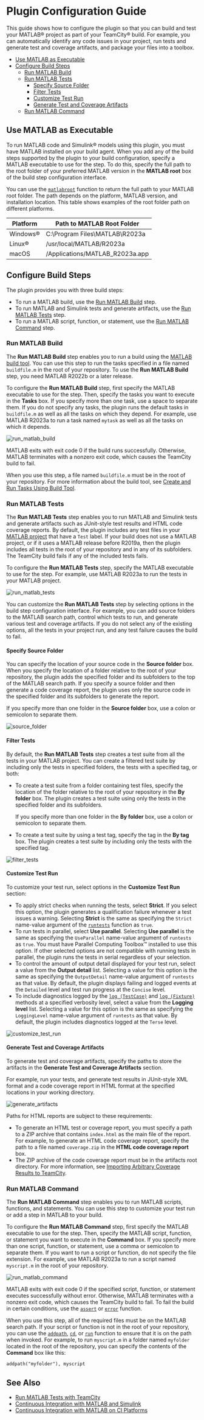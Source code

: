 # Plugin Configuration Guide
This guide shows how to configure the plugin so that you can build and test your MATLAB&reg; project as part of your TeamCity&reg; build. For example, you can automatically identify any code issues in your project, run tests and generate test and coverage artifacts, and package your files into a toolbox.

-  [Use MATLAB as Executable](#use-matlab-as-executable)
-  [Configure Build Steps](#configure-build-steps)
      -  [Run MATLAB Build](#run-matlab-build)
      -  [Run MATLAB Tests](#run-matlab-tests)
         - [Specify Source Folder](#specify-source-folder)
         - [Filter Tests](#filter-tests)
         - [Customize Test Run](#customize-test-run)
         - [Generate Test and Coverage Artifacts](#generate-test-and-coverage-artifacts)
      -  [Run MATLAB Command](#run-matlab-command)

## Use MATLAB as Executable
To run MATLAB code and Simulink&reg; models using this plugin, you must have MATLAB installed on your build agent. When you add any of the build steps supported by the plugin to your build configuration, specify a MATLAB executable to use for the step. To do this, specify the full path to the root folder of your preferred MATLAB version in the **MATLAB root** box of the build step configuration interface.

You can use the [`matlabroot`](https://www.mathworks.com/help/matlab/ref/matlabroot.html) function to return the full path to your MATLAB root folder. The path depends on the platform, MATLAB version, and installation location. This table shows examples of the root folder path on different platforms. 

   | Platform     | Path to MATLAB Root Folder      |
   |--------------|---------------------------------|
   | Windows&reg; | C:\Program Files\MATLAB\R2023a  |
   | Linux&reg;   | /usr/local/MATLAB/R2023a        |
   | macOS        | /Applications/MATLAB_R2023a.app |

## Configure Build Steps
The plugin provides you with three build steps: 

* To run a MATLAB build, use the [Run MATLAB Build](#run-matlab-build) step.
* To run MATLAB and Simulink tests and generate artifacts, use the [Run MATLAB Tests](#run-matlab-tests) step.
* To run a MATLAB script, function, or statement, use the [Run MATLAB Command](#run-matlab-command) step.

### Run MATLAB Build
The **Run MATLAB Build** step enables you to run a build using the [MATLAB build tool](https://www.mathworks.com/help/matlab/matlab_prog/overview-of-matlab-build-tool.html). You can use this step to run the tasks specified in a file named `buildfile.m` in the root of your repository. To use the **Run MATLAB Build** step, you need MATLAB R2022b or a later release.

To configure the **Run MATLAB Build** step, first specify the MATLAB executable to use for the step. Then, specify the tasks you want to execute in the **Tasks** box. If you specify more than one task, use a space to separate them. If you do not specify any tasks, the plugin runs the default tasks in `buildfile.m` as well as all the tasks on which they depend. For example, use MATLAB R2023a to run a task named `mytask` as well as all the tasks on which it depends.

![run_matlab_build](https://user-images.githubusercontent.com/48831250/231221534-a7c29fae-5e15-43d3-9014-f49f9de9b7eb.png)

MATLAB exits with exit code 0 if the build runs successfully. Otherwise, MATLAB terminates with a nonzero exit code, which causes the TeamCity build to fail.

When you use this step, a file named `buildfile.m` must be in the root of your repository. For more information about the build tool, see [Create and Run Tasks Using Build Tool](https://www.mathworks.com/help/matlab/matlab_prog/create-and-run-tasks-using-build-tool.html).

### Run MATLAB Tests
The **Run MATLAB Tests** step enables you to run MATLAB and Simulink tests and generate artifacts such as JUnit-style test results and HTML code coverage reports. By default, the plugin includes any test files in your [MATLAB project](https://www.mathworks.com/help/matlab/projects.html) that have a `Test` label. If your build does not use a MATLAB project, or if it uses a MATLAB release before R2019a, then the plugin includes all tests in the root of your repository and in any of its subfolders. The TeamCity build fails if any of the included tests fails.

To configure the **Run MATLAB Tests** step, specify the MATLAB executable to use for the step. For example, use MATLAB R2023a to run the tests in your MATLAB project.

![run_matlab_tests](https://user-images.githubusercontent.com/48831250/231203815-16de65aa-d170-4910-9ca7-85d687db8bb7.png)

You can customize the **Run MATLAB Tests** step by selecting options in the build step configuration interface. For example, you can add source folders to the MATLAB search path, control which tests to run, and generate various test and coverage artifacts. If you do not select any of the existing options, all the tests in your project run, and any test failure causes the build to fail.

#### Specify Source Folder
You can specify the location of your source code in the **Source folder** box. When you specify the location of a folder relative to the root of your repository, the plugin adds the specified folder and its subfolders to the top of the MATLAB search path. If you specify a source folder and then generate a code coverage report, the plugin uses only the source code in the specified folder and its subfolders to generate the report. 

If you specify more than one folder in the **Source folder** box, use a colon or semicolon to separate them.

![source_folder](https://user-images.githubusercontent.com/48831250/231203148-ce2be662-ae13-4174-9de3-7ce3cb193fba.png)

#### Filter Tests
By default, the **Run MATLAB Tests** step creates a test suite from all the tests in your MATLAB project. You can create a filtered test suite by including only the tests in specified folders, the tests with a specified tag, or both:

* To create a test suite from a folder containing test files, specify the location of the folder relative to the root of your repository in the **By folder** box. The plugin creates a test suite using only the tests in the specified folder and its subfolders. 

  If you specify more than one folder in the **By folder** box, use a colon or semicolon to separate them.

* To create a test suite by using a test tag, specify the tag in the **By tag** box. The plugin creates a test suite by including only the tests with the specified tag.

![filter_tests](https://user-images.githubusercontent.com/48831250/231202435-cf36e3b0-55b6-4ef1-afab-bd1b9274aec4.png)

#### Customize Test Run
To customize your test run, select options in the **Customize Test Run** section:

* To apply strict checks when running the tests, select **Strict**. If you select this option, the plugin generates a qualification failure whenever a test issues a warning. Selecting **Strict** is the same as specifying the `Strict` name-value argument of the [`runtests`](https://www.mathworks.com/help/matlab/ref/runtests.html) function as `true`.
* To run tests in parallel, select **Use parallel**. Selecting **Use parallel** is the same as specifying the `UseParallel` name-value argument of `runtests` as `true`. You must have Parallel Computing Toolbox&trade; installed to use this option. If other selected options are not compatible with running tests in parallel, the plugin runs the tests in serial regardless of your selection.
* To control the amount of output detail displayed for your test run, select a value from the **Output detail** list. Selecting a value for this option is the same as specifying the `OutputDetail` name-value argument of `runtests` as that value. By default, the plugin displays failing and logged events at the `Detailed` level and test run progress at the `Concise` level.
* To include diagnostics logged by the [`log (TestCase)`](https://www.mathworks.com/help/matlab/ref/matlab.unittest.testcase.log.html) and [`log (Fixture)`](https://www.mathworks.com/help/matlab/ref/matlab.unittest.fixtures.fixture.log.html) methods at a specified verbosity level, select a value from the **Logging level** list. Selecting a value for this option is the same as specifying the `LoggingLevel` name-value argument of `runtests` as that value. By default, the plugin includes diagnostics logged at the `Terse` level. 

![customize_test_run](https://user-images.githubusercontent.com/48831250/231219269-e2a8451f-a725-40bd-b66a-dcf60e8f21df.png)

#### Generate Test and Coverage Artifacts
To generate test and coverage artifacts, specify the paths to store the artifacts in the **Generate Test and Coverage Artifacts** section. 

For example, run your tests, and generate test results in JUnit-style XML format and a code coverage report in HTML format at the specified locations in your working directory.

![generate_artifacts](https://user-images.githubusercontent.com/48831250/231219856-427be4ff-4ac9-4723-8428-38d1f501ee4c.png)

Paths for HTML reports are subject to these requirements: 
* To generate an HTML test or coverage report, you must specify a path to a ZIP archive that contains `index.html` as the main file of the report. For example, to generate an HTML code coverage report, specify the path to a file named `coverage.zip` in the **HTML code coverage report** box.
* The ZIP archive of the code coverage report must be in the artifacts root directory. For more information, see [Importing Arbitrary Coverage Results to TeamCity](https://www.jetbrains.com/help/teamcity/importing-arbitrary-coverage-results-to-teamcity.html).

### Run MATLAB Command
The **Run MATLAB Command** step enables you to run MATLAB scripts, functions, and statements. You can use this step to customize your test run or add a step in MATLAB to your build.

To configure the **Run MATLAB Command** step, first specify the MATLAB executable to use for the step. Then, specify the MATLAB script, function, or statement you want to execute in the **Command** box. If you specify more than one script, function, or statement, use a comma or semicolon to separate them. If you want to run a script or function, do not specify the file extension. For example, use MATLAB R2023a to run a script named `myscript.m` in the root of your repository.

![run_matlab_command](https://user-images.githubusercontent.com/48831250/231220698-aa20ccb9-0cad-4778-a883-91349df9274c.png)

MATLAB exits with exit code 0 if the specified script, function, or statement executes successfully without error. Otherwise, MATLAB terminates with a nonzero exit code, which causes the TeamCity build to fail. To fail the build in certain conditions, use the [`assert`](https://www.mathworks.com/help/matlab/ref/assert.html) or [`error`](https://www.mathworks.com/help/matlab/ref/error.html) function.

When you use this step, all of the required files must be on the MATLAB search path. If your script or function is not in the root of your repository, you can use the [`addpath`](https://www.mathworks.com/help/matlab/ref/addpath.html), [`cd`](https://www.mathworks.com/help/matlab/ref/cd.html), or [`run`](https://www.mathworks.com/help/matlab/ref/run.html) function to ensure that it is on the path when invoked. For example, to run `myscript.m` in a folder named `myfolder` located in the root of the repository, you can specify the contents of the **Command** box like this:

`addpath("myfolder"), myscript`

## See Also
* [Run MATLAB Tests with TeamCity](./examples/Run-MATLAB-Tests.md)<br/>
* [Continuous Integration with MATLAB and Simulink](https://www.mathworks.com/solutions/continuous-integration.html)
* [Continuous Integration with MATLAB on CI Platforms](https://www.mathworks.com/help/matlab/matlab_prog/continuous-integration-with-matlab-on-ci-platforms.html)
